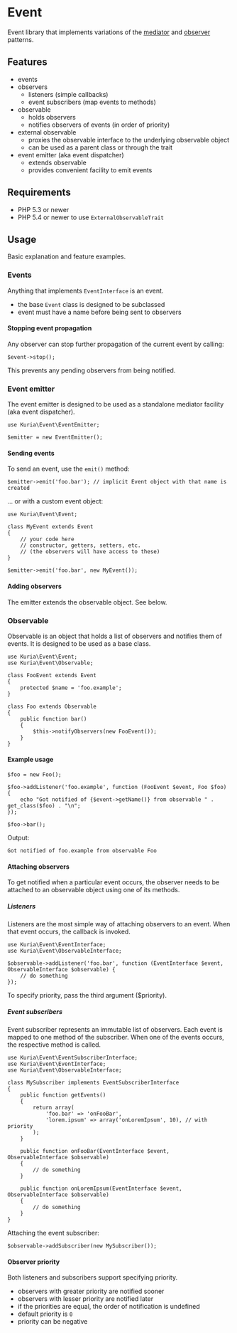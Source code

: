 Event
=====

Event library that implements variations of the [mediator](http://en.wikipedia.org/wiki/Mediator_pattern)
and [observer](http://en.wikipedia.org/wiki/Observer_pattern) patterns.


## Features

- events
- observers
    - listeners (simple callbacks)
    - event subscribers (map events to methods)
- observable
    - holds observers
    - notifies observers of events (in order of priority)
- external observable
    - proxies the observable interface to the underlying observable object
    - can be used as a parent class or through the trait
- event emitter (aka event dispatcher)
    - extends observable
    - provides convenient facility to emit events


## Requirements

- PHP 5.3 or newer
- PHP 5.4 or newer to use `ExternalObservableTrait`


## Usage

Basic explanation and feature examples.


### Events

Anything that implements `EventInterface` is an event.

- the base `Event` class is designed to be subclassed
- event must have a name before being sent to observers


#### Stopping event propagation

Any observer can stop further propagation of the current event by calling:

    $event->stop();

This prevents any pending observers from being notified.


### Event emitter

The event emitter is designed to be used as a standalone mediator facility (aka event dispatcher).

    use Kuria\Event\EventEmitter;

    $emitter = new EventEmitter();


#### Sending events

To send an event, use the `emit()` method:

    $emitter->emit('foo.bar'); // implicit Event object with that name is created

... or with a custom event object:

    use Kuria\Event\Event;

    class MyEvent extends Event
    {
        // your code here
        // constructor, getters, setters, etc.
        // (the observers will have access to these)
    }

    $emitter->emit('foo.bar', new MyEvent());


#### Adding observers

The emitter extends the observable object. See below.


### Observable

Observable is an object that holds a list of observers and notifies them of events. It is designed
to be used as a base class.

    use Kuria\Event\Event;
    use Kuria\Event\Observable;

    class FooEvent extends Event
    {
        protected $name = 'foo.example';
    }

    class Foo extends Observable
    {
        public function bar()
        {
            $this->notifyObservers(new FooEvent());
        }
    }


#### Example usage

    $foo = new Foo();

    $foo->addListener('foo.example', function (FooEvent $event, Foo $foo) {
        echo "Got notified of {$event->getName()} from observable " . get_class($foo) . "\n";
    });

    $foo->bar();

Output:

    Got notified of foo.example from observable Foo


#### Attaching observers

To get notified when a particular event occurs, the observer needs to be attached
to an observable object using one of its methods.


##### Listeners

Listeners are the most simple way of attaching observers to an event. When that event occurs, the callback is invoked.

    use Kuria\Event\EventInterface;
    use Kuria\Event\ObservableInterface;

    $observable->addListener('foo.bar', function (EventInterface $event, ObservableInterface $observable) {
        // do something
    });

To specify priority, pass the third argument ($priority).


##### Event subscribers

Event subscriber represents an immutable list of observers. Each event is mapped to one method
of the subscriber. When one of the events occurs, the respective method is called.

    use Kuria\Event\EventSubscriberInterface;
    use Kuria\Event\EventInterface;
    use Kuria\Event\ObservableInterface;

    class MySubscriber implements EventSubscriberInterface
    {
        public function getEvents()
        {
            return array(
                'foo.bar' => 'onFooBar',
                'lorem.ipsum' => array('onLoremIpsum', 10), // with priority
            );
        }

        public function onFooBar(EventInterface $event, ObservableInterface $observable)
        {
            // do something
        }

        public function onLoremIpsum(EventInterface $event, ObservableInterface $observable)
        {
            // do something
        }
    }


Attaching the event subscriber:

    $observable->addSubscriber(new MySubscriber());


#### Observer priority

Both listeners and subscribers support specifying priority.

- observers with greater priority are notified sooner
- observers with lesser priority are notified later
- if the priorities are equal, the order of notification is undefined
- default priority is `0`
- priority can be negative
